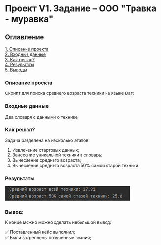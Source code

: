 # Проект V1. Задание – ООО "Травка - муравка"

## Оглавление
[1. Описание проекта](README.md#Описание-проекта)<br>
[2. Входные данные](README.md#Входные-данные)  
[3. Как решал?](README.md#Как-решал?)    
[4. Результаты](README.md#Результаты) <br>
[5. Выводы](README.md#Выводы)

### Описание проекта
Скрипт для поиска среднего возраста техники на языке Dart

### Входные данные
Два словаря с данными о технике

### Как решал?
Задача разделена на несколько этапов:
1) Извлечение стартовых данных;
2) Занесение уникальной техники в словарь;
3) Вычесление среднего возраста;
4) Вычесление среднего возраста 50% самой старой техники


### Результаты

![img_1.png](img/itog.png)


### Вывод:

К конце можно можно сделать небольшой вывод:

✅ Поставленный кейс выполнил;
<br>✅ Были закреплены полученные знания;